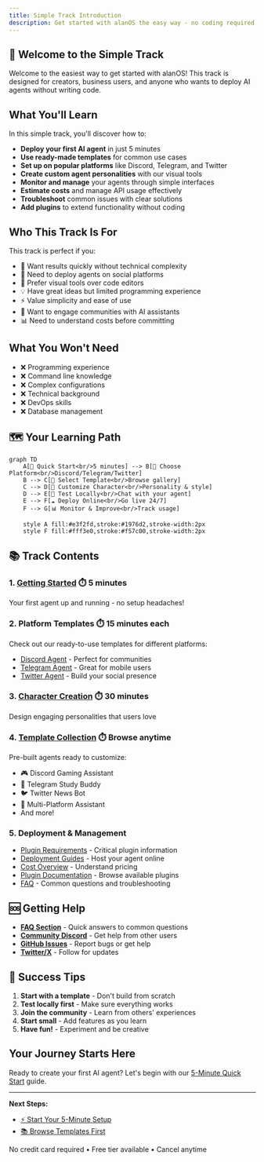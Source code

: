 ```yaml
---
title: Simple Track Introduction
description: Get started with alanOS the easy way - no coding required
---
```


## 🚀 Welcome to the Simple Track

Welcome to the easiest way to get started with alanOS! This track is designed for creators, business users, and anyone who wants to deploy AI agents without writing code.

## What You'll Learn

In this simple track, you'll discover how to:

- **Deploy your first AI agent** in just 5 minutes
- **Use ready-made templates** for common use cases
- **Set up on popular platforms** like Discord, Telegram, and Twitter
- **Create custom agent personalities** with our visual tools
- **Monitor and manage** your agents through simple interfaces
- **Estimate costs** and manage API usage effectively
- **Troubleshoot** common issues with clear solutions
- **Add plugins** to extend functionality without coding

## Who This Track Is For

This track is perfect if you:

- 🎯 Want results quickly without technical complexity
- 📱 Need to deploy agents on social platforms
- 🎨 Prefer visual tools over code editors
- 💡 Have great ideas but limited programming experience
- ⚡ Value simplicity and ease of use
- 🤝 Want to engage communities with AI assistants
- 📊 Need to understand costs before committing

## What You Won't Need

- ❌ Programming experience
- ❌ Command line knowledge
- ❌ Complex configurations
- ❌ Technical background
- ❌ DevOps skills
- ❌ Database management

## 🗺️ Your Learning Path

```mermaid
graph TD
    A[🚀 Quick Start<br/>5 minutes] --> B[🎯 Choose Platform<br/>Discord/Telegram/Twitter]
    B --> C[📝 Select Template<br/>Browse gallery]
    C --> D[🎨 Customize Character<br/>Personality & style]
    D --> E[🧪 Test Locally<br/>Chat with your agent]
    E --> F[☁️ Deploy Online<br/>Go live 24/7]
    F --> G[📊 Monitor & Improve<br/>Track usage]

    style A fill:#e3f2fd,stroke:#1976d2,stroke-width:2px
    style F fill:#fff3e0,stroke:#f57c00,stroke-width:2px
```

## 📚 Track Contents

### 1. [Getting Started](/docs/simple/getting-started/quick-start) ⏱️ 5 minutes

Your first agent up and running - no setup headaches!

### 2. Platform Templates ⏱️ 15 minutes each

Check out our ready-to-use templates for different platforms:

- [Discord Agent](/docs/simple/templates/discord-agent) - Perfect for communities
- [Telegram Agent](/docs/simple/templates/telegram-agent) - Great for mobile users
- [Twitter Agent](/docs/simple/templates/twitter-agent) - Build your social presence

### 3. [Character Creation](/docs/simple/guides/character-creation) ⏱️ 30 minutes

Design engaging personalities that users love

### 4. [Template Collection](/docs/simple/templates/quick-start) ⏱️ Browse anytime

Pre-built agents ready to customize:

- 🎮 Discord Gaming Assistant
- 📱 Telegram Study Buddy
- 🐦 Twitter News Bot
- 🤖 Multi-Platform Assistant
- And more!

### 5. Deployment & Management

- [Plugin Requirements](/docs/simple/guides/plugin-requirements) - Critical plugin information
- [Deployment Guides](/docs/simple/guides/deployment-railway) - Host your agent online
- [Cost Overview](/docs/simple/faq#how-much-does-it-cost) - Understand pricing
- [Plugin Documentation](/packages) - Browse available plugins
- [FAQ](/docs/simple/faq) - Common questions and troubleshooting

## 🆘 Getting Help

- **[FAQ Section](/docs/simple/faq)** - Quick answers to common questions
- **[Community Discord](https://discord.gg/alanos)** - Get help from other users
- **[GitHub Issues](https://github.com/alanOS/alan/issues)** - Report bugs or get help
- **[Twitter/X](https://twitter.com/alanos)** - Follow for updates

## 🎯 Success Tips

1. **Start with a template** - Don't build from scratch
2. **Test locally first** - Make sure everything works
3. **Join the community** - Learn from others' experiences
4. **Start small** - Add features as you learn
5. **Have fun!** - Experiment and be creative

## Your Journey Starts Here

Ready to create your first AI agent? Let's begin with our [5-Minute Quick Start](/docs/simple/getting-started/quick-start) guide.

---

**Next Steps:**

- [⚡ Start Your 5-Minute Setup](/docs/simple/getting-started/quick-start)
- [📚 Browse Templates First](/docs/simple/templates/quick-start)

No credit card required • Free tier available • Cancel anytime
